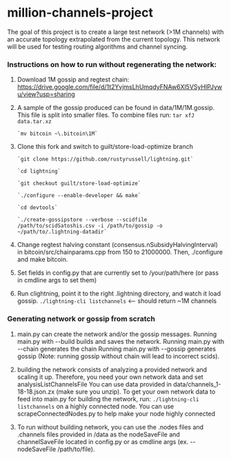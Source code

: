 # million-channels-project
The goal of this project is to create a large test network (>1M channels) with an accurate topology extrapolated from the current topology. 
This network will be used for testing routing algorithms and channel syncing.

### Instructions on how to run without regenerating the network:

1. Download 1M gossip and regtest chain: https://drive.google.com/file/d/1t2YvjmsLhUmqdyFNAw6Xl5VSyHIPJywu/view?usp=sharing

2. A sample of the gossip produced can be found in data/1M/1M.gossip. 
   This file is split into smaller files. To combine files run:
       `tar xfJ data.tar.xz`

       `mv bitcoin ~\.bitcoin\1M` 

3. Clone this fork and switch to guilt/store-load-optimize branch

       `git clone https://github.com/rustyrussell/lightning.git`
       
       `cd lightning`
       
       `git checkout guilt/store-load-optimize`
       
       `./configure --enable-developer && make`

       `cd devtools`
       
       `./create-gossipstore --verbose --scidfile /path/to/scidSatoshis.csv -i /path/to/gossip -o ~/path/to/.lightning-datadir`

4. Change regtest halving constant (consensus.nSubsidyHalvingInterval) in bitcoin/src/chainparams.cpp from 150 to 21000000. Then, ./configure and make bitcoin.

5. Set fields in config.py that are currently set to /your/path/here (or pass in cmdline args to set them)

6. Run clightning, point it to the right .lightning directory, and watch it load gossip. 
    `./lightning-cli listchannels` <-- should return ~1M channels  

### Generating network or gossip from scratch

1. main.py can create the network and/or the gossip messages. 
   Running main.py with --build  builds and saves the network. 
   Running main.py with --chain generates the chain
   Running main.py with --gossip generates gossip (Note: running gossip without chain will lead to incorrect scids).

2. building the network consists of analyzing a provided network and scaling it up. 
   Therefore, you need your own network data and set analysisListChannelsFile 
   You can use data provided in data/channels_1-18-18.json.zx (make sure you unzip).
   To get your own network data to feed into main.py for building the network, run:
   `./lightning-cli listchannels` on a highly connected node. 
   You can use scrapeConnectedNodes.py to help make your node highly connected

3. To run without building network, you can use the .nodes files and .channels files 
   provided in /data as the nodeSaveFile and channelSaveFile located in config.py 
   or as cmdline args (ex. --nodeSaveFile /path/to/file). 

    


